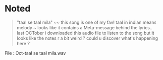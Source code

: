 # Noted

> "taal se taal mila" ~~ this song is one of my fav! taal in indian means melody ~ looks like it contains a Meta-message behind the lyrics.. <br>
last OCTober i downloaded this audio file to listen to the song but it looks like the notes r a bit weird ?
could u discover what's happening here ?

File : Oct-taal se taal mila.wav
